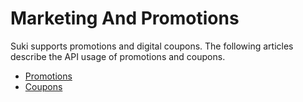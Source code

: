 # Marketing And Promotions

Suki supports promotions and digital coupons. The following articles describe the API usage of promotions and coupons.

- [Promotions](promotions.md)
- [Coupons](coupons.md)
